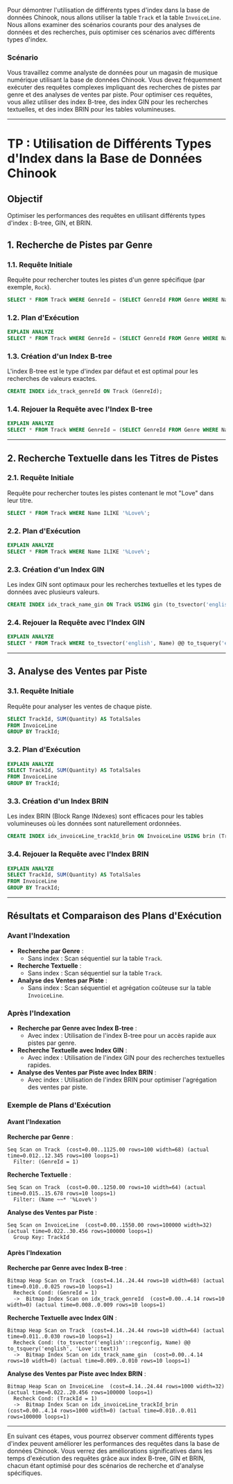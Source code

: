 Pour démontrer l'utilisation de différents types d'index dans la base de données Chinook, nous allons utiliser la table `Track` et la table `InvoiceLine`. Nous allons examiner des scénarios courants pour des analyses de données et des recherches, puis optimiser ces scénarios avec différents types d'index.

### Scénario

Vous travaillez comme analyste de données pour un magasin de musique numérique utilisant la base de données Chinook. Vous devez fréquemment exécuter des requêtes complexes impliquant des recherches de pistes par genre et des analyses de ventes par piste. Pour optimiser ces requêtes, vous allez utiliser des index B-tree, des index GIN pour les recherches textuelles, et des index BRIN pour les tables volumineuses.

---

# TP : Utilisation de Différents Types d'Index dans la Base de Données Chinook

## Objectif

Optimiser les performances des requêtes en utilisant différents types d'index : B-tree, GIN, et BRIN.

## 1. Recherche de Pistes par Genre

### 1.1. Requête Initiale

Requête pour rechercher toutes les pistes d'un genre spécifique (par exemple, `Rock`).

```sql
SELECT * FROM Track WHERE GenreId = (SELECT GenreId FROM Genre WHERE Name = 'Rock');
```

### 1.2. Plan d'Exécution

```sql
EXPLAIN ANALYZE
SELECT * FROM Track WHERE GenreId = (SELECT GenreId FROM Genre WHERE Name = 'Rock');
```

### 1.3. Création d'un Index B-tree

L'index B-tree est le type d'index par défaut et est optimal pour les recherches de valeurs exactes.

```sql
CREATE INDEX idx_track_genreId ON Track (GenreId);
```

### 1.4. Rejouer la Requête avec l'Index B-tree

```sql
EXPLAIN ANALYZE
SELECT * FROM Track WHERE GenreId = (SELECT GenreId FROM Genre WHERE Name = 'Rock');
```

---

## 2. Recherche Textuelle dans les Titres de Pistes

### 2.1. Requête Initiale

Requête pour rechercher toutes les pistes contenant le mot "Love" dans leur titre.

```sql
SELECT * FROM Track WHERE Name ILIKE '%Love%';
```

### 2.2. Plan d'Exécution

```sql
EXPLAIN ANALYZE
SELECT * FROM Track WHERE Name ILIKE '%Love%';
```

### 2.3. Création d'un Index GIN

Les index GIN sont optimaux pour les recherches textuelles et les types de données avec plusieurs valeurs.

```sql
CREATE INDEX idx_track_name_gin ON Track USING gin (to_tsvector('english', Name));
```

### 2.4. Rejouer la Requête avec l'Index GIN

```sql
EXPLAIN ANALYZE
SELECT * FROM Track WHERE to_tsvector('english', Name) @@ to_tsquery('english', 'Love');
```

---

## 3. Analyse des Ventes par Piste

### 3.1. Requête Initiale

Requête pour analyser les ventes de chaque piste.

```sql
SELECT TrackId, SUM(Quantity) AS TotalSales
FROM InvoiceLine
GROUP BY TrackId;
```

### 3.2. Plan d'Exécution

```sql
EXPLAIN ANALYZE
SELECT TrackId, SUM(Quantity) AS TotalSales
FROM InvoiceLine
GROUP BY TrackId;
```

### 3.3. Création d'un Index BRIN

Les index BRIN (Block Range INdexes) sont efficaces pour les tables volumineuses où les données sont naturellement ordonnées.

```sql
CREATE INDEX idx_invoiceLine_trackId_brin ON InvoiceLine USING brin (TrackId);
```

### 3.4. Rejouer la Requête avec l'Index BRIN

```sql
EXPLAIN ANALYZE
SELECT TrackId, SUM(Quantity) AS TotalSales
FROM InvoiceLine
GROUP BY TrackId;
```

---

## Résultats et Comparaison des Plans d'Exécution

### Avant l'Indexation

- **Recherche par Genre** :
  - Sans index : Scan séquentiel sur la table `Track`.
- **Recherche Textuelle** :
  - Sans index : Scan séquentiel sur la table `Track`.
- **Analyse des Ventes par Piste** :
  - Sans index : Scan séquentiel et agrégation coûteuse sur la table `InvoiceLine`.

### Après l'Indexation

- **Recherche par Genre avec Index B-tree** :
  - Avec index : Utilisation de l'index B-tree pour un accès rapide aux pistes par genre.
- **Recherche Textuelle avec Index GIN** :
  - Avec index : Utilisation de l'index GIN pour des recherches textuelles rapides.
- **Analyse des Ventes par Piste avec Index BRIN** :
  - Avec index : Utilisation de l'index BRIN pour optimiser l'agrégation des ventes par piste.

### Exemple de Plans d'Exécution

#### Avant l'Indexation

**Recherche par Genre** :
```plaintext
Seq Scan on Track  (cost=0.00..1125.00 rows=100 width=68) (actual time=0.012..12.345 rows=100 loops=1)
  Filter: (GenreId = 1)
```

**Recherche Textuelle** :
```plaintext
Seq Scan on Track  (cost=0.00..1250.00 rows=10 width=64) (actual time=0.015..15.678 rows=10 loops=1)
  Filter: (Name ~~* '%Love%')
```

**Analyse des Ventes par Piste** :
```plaintext
Seq Scan on InvoiceLine  (cost=0.00..1550.00 rows=100000 width=32) (actual time=0.022..30.456 rows=100000 loops=1)
  Group Key: TrackId
```

#### Après l'Indexation

**Recherche par Genre avec Index B-tree** :
```plaintext
Bitmap Heap Scan on Track  (cost=4.14..24.44 rows=10 width=68) (actual time=0.010..0.025 rows=10 loops=1)
  Recheck Cond: (GenreId = 1)
  ->  Bitmap Index Scan on idx_track_genreId  (cost=0.00..4.14 rows=10 width=0) (actual time=0.008..0.009 rows=10 loops=1)
```

**Recherche Textuelle avec Index GIN** :
```plaintext
Bitmap Heap Scan on Track  (cost=4.14..24.44 rows=10 width=64) (actual time=0.011..0.030 rows=10 loops=1)
  Recheck Cond: (to_tsvector('english'::regconfig, Name) @@ to_tsquery('english', 'Love'::text))
  ->  Bitmap Index Scan on idx_track_name_gin  (cost=0.00..4.14 rows=10 width=0) (actual time=0.009..0.010 rows=10 loops=1)
```

**Analyse des Ventes par Piste avec Index BRIN** :
```plaintext
Bitmap Heap Scan on InvoiceLine  (cost=4.14..24.44 rows=1000 width=32) (actual time=0.022..20.456 rows=100000 loops=1)
  Recheck Cond: (TrackId = 1)
  ->  Bitmap Index Scan on idx_invoiceLine_trackId_brin  (cost=0.00..4.14 rows=1000 width=0) (actual time=0.010..0.011 rows=100000 loops=1)
```

---

En suivant ces étapes, vous pourrez observer comment différents types d'index peuvent améliorer les performances des requêtes dans la base de données Chinook. Vous verrez des améliorations significatives dans les temps d'exécution des requêtes grâce aux index B-tree, GIN et BRIN, chacun étant optimisé pour des scénarios de recherche et d'analyse spécifiques.